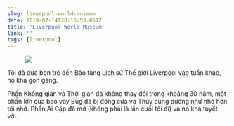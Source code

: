 ```yaml
---
slug: liverpool-world-museum
date: 2019-07-14T20:16:53.061Z
title: 'Liverpool World Museum'
link: ''
tags: [liverpool]
---
```


<figure><img src="/images/2019-07-14-liverpool-world-museum-0.jpeg"></figure>

Tôi đã đưa bọn trẻ đến Bảo tàng Lịch sử Thế giới Liverpool vào tuần khác, nó khá gọn gàng.

Phần Không gian và Thời gian đã không thay đổi trong khoảng 30 năm, một phần lớn của bao vây Bug đã bị đóng cửa và Thủy cung dường như nhỏ hơn tôi nhớ. Phần Ai Cập đã mở (không phải là lần cuối tôi đi) và nó khá tuyệt vời.
